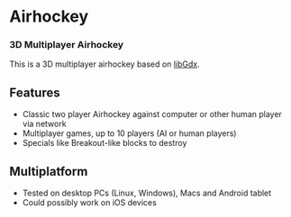 # Airhockey
### 3D Multiplayer Airhockey

This is a 3D multiplayer airhockey based on [libGdx](http://libgdx.badlogicgames.com).

## Features
* Classic two player Airhockey against computer or other human player via network
* Multiplayer games, up to 10 players (AI or human players)
* Specials like Breakout-like blocks to destroy

## Multiplatform
* Tested on desktop PCs (Linux, Windows), Macs and Android tablet
* Could possibly work on iOS devices
